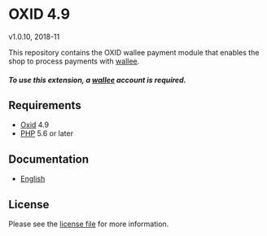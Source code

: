# OXID 4.9

v1.0.10, 2018-11

This repository contains the OXID  wallee payment module that enables the shop to process payments with [wallee](https://www.wallee.com).

##### To use this extension, a [wallee](https://www.wallee.com) account is required.

## Requirements

* [Oxid](https://www.oxid-esales.com/) 4.9
* [PHP](http://php.net/) 5.6 or later

## Documentation

* [English](https://plugin-documentation.wallee.com/wallee-payment/oxid-4.9/1.0.10/docs/en/documentation.html)

## License

Please see the [license file](https://github.com/wallee-payment/oxid-4.9/blob/1.0.10/LICENSE) for more information.